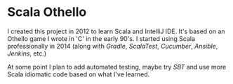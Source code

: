 # Scala Othello

I created this project in 2012 to learn Scala and IntelliJ IDE. It's based on
an Othello game I wrote in 'C' in the early 90's. I started using Scala
professionally in 2014 (along with *Gradle*, *ScalaTest*, *Cucumber*,
*Ansible*, *Jenkins*, etc.)

At some point I plan to add automated testing, maybe try *SBT* and use more
Scala idiomatic code based on what I've learned.
